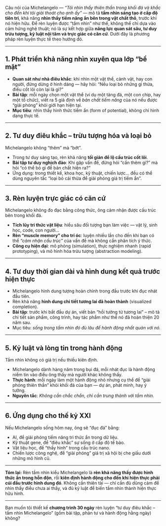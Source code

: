 Câu nói của Michelangelo — _“Tôi nhìn thấy thiên thần trong khối đá và khắc cho đến khi tôi giải thoát cho anh ấy”_ — mô tả **tầm nhìn sáng tạo ở cấp độ tiên tri**, khả năng **nhìn thấy tiềm năng ẩn bên trong vật chất thô**, trước khi nó hiện hữu. Để rèn luyện được “tầm nhìn” như thế, không thể chỉ dựa vào cảm hứng nghệ thuật; nó là sự kết hợp giữa **năng lực quan sát sâu, tư duy trừu tượng, kỷ luật nội tâm và trực giác có căn cứ**. Dưới đây là phương pháp rèn luyện thực tế theo hướng đó.

---

## 1. **Phát triển khả năng nhìn xuyên qua lớp “bề mặt”**

- **Quan sát như nhà điêu khắc**: khi nhìn một vật thể, cảnh vật, hay con người, đừng dừng ở hình dáng — hãy hỏi: “Nếu loại bỏ những gì thừa, điều cốt lõi còn lại là gì?”
- **Bài tập**: mỗi ngày chọn một vật thể (ví dụ một tảng đá, một con chip, hay một tổ chức), viết ra 5 giả định về _bản chất tiềm năng_ của nó nếu được “giải phóng” khỏi giới hạn hiện tại.
- **Mục tiêu**: nhìn thấy hình thức tiềm ẩn (form of potential), không chỉ hình dạng thực tế.

---

## 2. **Tư duy điêu khắc – trừu tượng hóa và loại bỏ**

Michelangelo không “thêm” mà “bớt”.

- Trong tư duy sáng tạo, rèn khả năng **tối giản để lộ cấu trúc cốt lõi**.
- **Bài tập tư duy nghịch đảo**: Khi gặp vấn đề, đừng hỏi “cần thêm gì?” mà hỏi “có thể bỏ gì để bản chất hiện ra?”
- Ứng dụng: trong thiết kế, khoa học, kỹ thuật, chiến lược… đều có thể dùng nguyên tắc “loại bỏ cái thừa để giải phóng giá trị tiềm ẩn”.

---

## 3. **Rèn luyện trực giác có căn cứ**

Michelangelo không đo đạc bằng công thức, ông cảm nhận được cấu trúc bên trong khối đá.

- **Tích lũy tri thức vật liệu**: hiểu sâu đối tượng bạn làm việc — vật lý, sinh học, code, con người...
- **Rèn “muscle memory” cho trí óc**: luyện nhiều lần cho đến khi bạn có thể _“cảm nhận cấu trúc”_ của vấn đề mà không cần phân tích ý thức.
- **Công cụ hiện đại**: mô phỏng (simulation), thực nghiệm nhanh (rapid prototyping), và mô hình hóa trừu tượng (abstraction modeling).

---

## 4. **Tư duy thời gian dài và hình dung kết quả trước hiện thực**

- Michelangelo hình dung tượng hoàn chỉnh trong đầu trước khi đục nhát đầu tiên.
- Rèn khả năng **hình dung chi tiết tương lai đã hoàn thành** (visualized completion).
- **Bài tập**: trước khi bắt đầu dự án, viết bản “hồi tưởng từ tương lai” – mô tả chi tiết sản phẩm, công trình, hay tác phẩm như thể nó đã hoàn thiện 20 năm sau.
- Mục tiêu: _sống trong tầm nhìn đó đủ lâu để hành động nhất quán với nó._

---

## 5. **Kỷ luật và lòng tin trong hành động**

Tầm nhìn không có giá trị nếu thiếu kiên định.

- Michelangelo dành hàng năm trong bụi đá, mỗi nhát đục là hành động niềm tin vào điều ông thấy mà người khác không thấy.
- **Thực hành**: mỗi ngày làm một hành động nhỏ nhưng cụ thể để “giải phóng thiên thần” khỏi khối đá của bạn — dự án, phát minh, hay ý tưởng.
- **Nguyên tắc**: _Không cần chắc chắn, chỉ cần trung thành với tầm nhìn._

---

## 6. **Ứng dụng cho thế kỷ XXI**

Nếu Michelangelo sống hôm nay, ông sẽ “đục đá” bằng:

- AI, để giải phóng tiềm năng tri thức ẩn trong dữ liệu.
- Kỹ thuật gene, để “điêu khắc” sự sống ở cấp độ tế bào.
- Vật liệu học, để “thấy hình” trong cấu trúc nano.
- Chiến lược công nghệ, để “giải phóng” giá trị xã hội bị che giấu dưới những mô hình cũ.

---

**Tóm lại:**
Rèn tầm nhìn kiểu Michelangelo là **rèn khả năng thấy được hình thức ẩn trong hỗn độn**, rồi **kiên định hành động cho đến khi hiện thực phải cúi đầu trước hình dung đó**.
Không cần thiên tài — chỉ cần đủ dũng cảm để nhìn thấy điều chưa ai thấy, và đủ kỷ luật để biến tầm nhìn thành hiện thực hữu hình.

---

Bạn muốn tôi thiết kế **chương trình 30 ngày** rèn luyện “tư duy điêu khắc – tầm nhìn Michelangelo” (gồm bài tập, phản tư và hành động hằng ngày) không?
